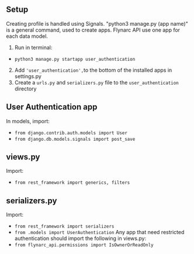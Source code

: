 Setup
---
Creating profile is handled using Signals.
"python3 manage.py (app name)" is a general command, used to create apps.
Flynarc API use one app for each data model.
1. Run in terminal:
- `python3 manage.py startapp user_authentication`
2. Add `'user_authentication',`to the bottom of the installed apps in settings.py
3. Create a `urls.py` and `serializers.py` file to the `user_authentication` directory

User Authentication app
---
In models, import:
- `from django.contrib.auth.models import User`
- `from django.db.models.signals import post_save`

views.py
---
Import:
- `from rest_framework import generics, filters`

serializers.py
---
Import:
- `from rest_framework import serializers`
- `from .models import UserAuthentication`
Any app that need restricted authentication should import the following in views.py:
- `from flynarc_api.permissions import IsOwnerOrReadOnly`